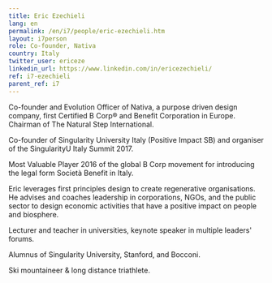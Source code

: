 ```yaml
---
title: Eric Ezechieli
lang: en
permalink: /en/i7/people/eric-ezechieli.htm
layout: i7person
role: Co-founder, Nativa
country: Italy
twitter_user: ericeze
linkedin_url: https://www.linkedin.com/in/ericezechieli/
ref: i7-ezechieli
parent_ref: i7
---
```

Co-founder and Evolution Officer of Nativa, a purpose driven design company, first Certified B Corp® and Benefit Corporation in Europe. Chairman of The Natural Step International.

Co-founder of Singularity University Italy (Positive Impact SB) and organiser of the SingularityU Italy Summit 2017.

Most Valuable Player 2016 of the global B Corp movement for introducing the legal form Società Benefit in Italy.

Eric leverages first principles design to create regenerative organisations. He advises and coaches leadership in corporations, NGOs, and the public sector to design economic activities that have a positive impact on people and biosphere.

Lecturer and teacher in universities, keynote speaker in multiple leaders' forums.

Alumnus of Singularity University, Stanford, and Bocconi.

Ski mountaineer & long distance triathlete.
